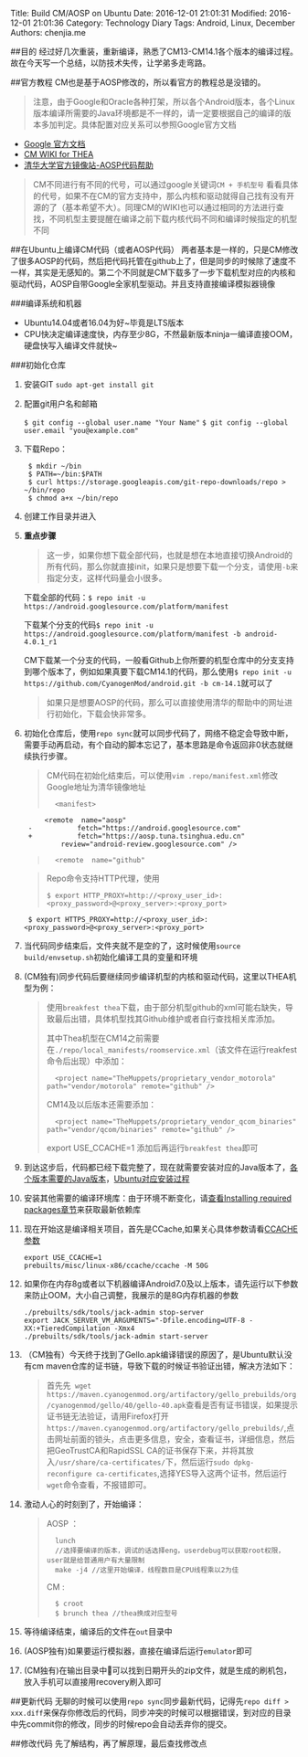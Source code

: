 Title: Build CM/AOSP on Ubuntu
Date: 2016-12-01 21:01:31
Modified: 2016-12-01 21:01:36
Category: Technology Diary
Tags: Android, Linux, December
Authors: chenjia.me  

##目的
经过好几次重装，重新编译，熟悉了CM13-CM14.1各个版本的编译过程。故在今天写一个总结，以防技术失传，让学弟多走弯路。

##官方教程
CM也是基于AOSP修改的，所以看官方的教程总是没错的。

> 注意，由于Google和Oracle各种打架，所以各个Android版本，各个Linux版本编译所需要的Java环境都是不一样的，请一定要根据自己的编译的版本多加判定。具体配置对应关系可以参照Google官方文档
> 

+ [Google 官方文档](https://source.android.com/source/downloading.html)
+ [CM WIKI for THEA](https://wiki.cyanogenmod.org/w/Build_for_thea#Install_the_repo_command)
+ [清华大学官方镜像站-AOSP代码帮助](https://mirrors.tuna.tsinghua.edu.cn/help/AOSP/)

> CM不同进行有不同的代号，可以通过google关键词`CM + 手机型号` 看看具体的代号，如果不在CM的官方支持中，那么内核和驱动就得自己找有没有开源的了（基本希望不大）。同理CM的WIKI也可以通过相同的方法进行查找，不同机型主要提醒在编译之前下载内核代码不同和编译时候指定的机型不同
> 

##在Ubuntu上编译CM代码（或者AOSP代码）
两者基本是一样的，只是CM修改了很多AOSP的代码，然后把代码托管在github上了，但是同步的时候除了速度不一样，其实是无感知的。第二个不同就是CM下载多了一步下载机型对应的内核和驱动代码，AOSP自带Google全家机型驱动。并且支持直接编译模拟器镜像

###编译系统和机器

+ Ubuntu14.04或者16.04为好~毕竟是LTS版本
+ CPU快决定编译速度快，内存至少8G，不然最新版本ninja一编译直接OOM，硬盘快写入编译文件就快~

###初始化仓库
1. 安装GIT
	`sudo apt-get install git`

2. 配置git用户名和邮箱
    
    `$ git config --global user.name "Your Name"`
    `$ git config --global user.email "you@example.com"`

3. 下载Repo：
	
		$ mkdir ~/bin		$ PATH=~/bin:$PATH
		$ curl https://storage.googleapis.com/git-repo-downloads/repo > ~/bin/repo		$ chmod a+x ~/bin/repo

4. 创建工作目录并进入
5. **重点步骤**
	>这一步，如果你想下载全部代码，也就是想在本地直接切换Android的所有代码，那么你就直接init，如果只是想要下载一个分支，请使用`-b`来指定分支，这样代码量会小很多。
	
	下载全部的代码：`$ repo init -u https://android.googlesource.com/platform/manifest`
	
	下载某个分支的代码`$ repo init -u https://android.googlesource.com/platform/manifest -b android-4.0.1_r1`
	
	CM下载某一个分支的代码，一般看Github上你所要的机型仓库中的分支支持到哪个版本了，例如如果真要下载CM14.1的代码，那么使用`$ repo init -u https://github.com/CyanogenMod/android.git -b cm-14.1`就可以了
	>如果只是想要AOSP的代码，那么可以直接使用清华的帮助中的网址进行初始化，下载会快非常多。
	
6. 初始化仓库后，使用`repo sync`就可以同步代码了，网络不稳定会导致中断，需要手动再启动，有个自动的脚本忘记了，基本思路是命令返回非0状态就继续执行步骤。

	> CM代码在初始化结束后，可以使用`vim .repo/manifest.xml`修改Google地址为清华镜像地址
	> 		
	> 		<manifest>			<remote  name="aosp"		-           fetch="https://android.googlesource.com"		+           fetch="https://aosp.tuna.tsinghua.edu.cn"	            review="android-review.googlesource.com" />		>		<remote  name="github"
	>
	
	> Repo命令支持HTTP代理，使用
	> 
	> 	  $ export HTTP_PROXY=http://<proxy_user_id>:<proxy_password>@<proxy_server>:<proxy_port>		$ export HTTPS_PROXY=http://<proxy_user_id>:<proxy_password>@<proxy_server>:<proxy_port>

7. 当代码同步结束后，文件夹就不是空的了，这时候使用`source build/envsetup.sh`初始化编译工具的变量和环境
8. (CM独有)同步代码后要继续同步编译机型的内核和驱动代码，这里以THEA机型为例：
	
	>使用`breakfest thea`下载，由于部分机型github的xml可能右缺失，导致最后出错，具体机型找其Github维护或者自行查找相关库添加。
	>
	>其中Thea机型在CM14之前需要在`./repo/local_manifests/roomservice.xml`（该文件在运行reakfest命令后出现）中添加：
	>			
	>		<project name="TheMuppets/proprietary_vendor_motorola" path="vendor/motorola" remote="github" />
	>CM14及以后版本还需要添加：
	>	>	  	<project name="TheMuppets/proprietary_vendor_qcom_binaries" path="vendor/qcom/binaries" remote="github" />
	>export USE_CCACHE=1
	>添加后再运行`breakfest thea`即可
	>

9. 到达这步后，代码都已经下载完整了，现在就需要安装对应的Java版本了，[各个版本需要的Java版本](https://source.android.com/source/requirements.html#jdk)，[Ubuntu对应安装过程](https://source.android.com/source/initializing.html#setting-up-a-linux-build-environment)

10. 安装其他需要的编译环境库：由于环境不断变化，请[查看Installing required packages章节](https://source.android.com/source/initializing.html#setting-up-a-linux-build-environment)来获取最新依赖库
11. 现在开始这是编译相关项目，首先是CCache,如果关心具体参数请看[CCACHE参数](https://wiki.cyanogenmod.org/w/Build_for_thea#Turn_on_caching_to_speed_up_build)
	
		export USE_CCACHE=1
		prebuilts/misc/linux-x86/ccache/ccache -M 50G

12. 如果你在内存8g或者以下机器编译Android7.0及以上版本，请先运行以下参数来防止OOM，大小自己调整，我展示的是8G内存机器的参数

		./prebuilts/sdk/tools/jack-admin stop-server		export JACK_SERVER_VM_ARGUMENTS="-Dfile.encoding=UTF-8 -XX:+TieredCompilation -Xmx4		./prebuilts/sdk/tools/jack-admin start-server
		13. （CM独有）今天终于找到了Gello.apk编译错误的原因了，是Ubuntu默认没有cm maven仓库的证书链，导致下载的时候证书验证出错，解决方法如下：

	> 首先先` wget https://maven.cyanogenmod.org/artifactory/gello_prebuilds/org/cyanogenmod/gello/40/gello-40.apk`查看是否有证书错误，如果提示证书链无法验证，请用Firefox打开`https://maven.cyanogenmod.org/artifactory/gello_prebuilds/`,点击网址前面的锁头，点击更多信息，安全，查看证书，详细信息，然后把GeoTrustCA和RapidSSL CA的证书保存下来，并将其放入`/usr/share/ca-certificates/`下，然后运行`sudo dpkg-reconfigure ca-certificates`,选择YES导入这两个证书，然后运行`wget`命令查看，不报错即可。
14. 激动人心的时刻到了，开始编译：
	> AOSP ：
	> 
	> 		lunch 
	> 		//选择要编译的版本，调试的话选择eng，userdebug可以获取root权限，user就是给普通用户有大量限制
	> 		make -j4 //这里开始编译，线程数目是CPU线程乘以2为佳
	> 
	> CM :
	> 	
	> 		$ croot	>		$ brunch thea //thea换成对应型号
15. 等待编译结束，编译后的文件在`out`目录中
16. (AOSP独有)如果要运行模拟器，直接在编译后运行`emulator`即可
17. (CM独有)在输出目录中可以找到日期开头的zip文件，就是生成的刷机包，放入手机可以直接用recovery刷入即可

##更新代码
无聊的时候可以使用`repo sync`同步最新代码，记得先`repo diff > xxx.diff`来保存你修改后的代码，同步冲突的时候可以根据错误，到对应的目录中先commit你的修改，同步的时候repo会自动丢弃你的提交。

##修改代码
先了解结构，再了解原理，最后查找修改点

